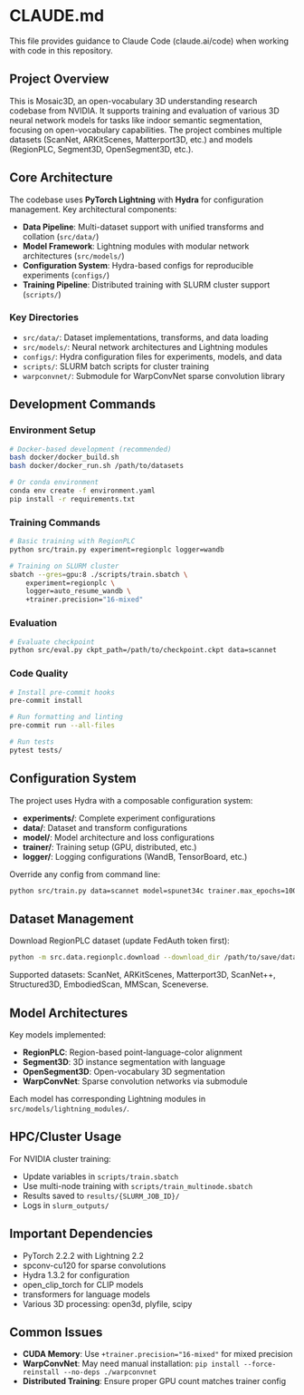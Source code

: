 # CLAUDE.md

This file provides guidance to Claude Code (claude.ai/code) when working with code in this repository.

## Project Overview

This is Mosaic3D, an open-vocabulary 3D understanding research codebase from NVIDIA. It supports training and evaluation of various 3D neural network models for tasks like indoor semantic segmentation, focusing on open-vocabulary capabilities. The project combines multiple datasets (ScanNet, ARKitScenes, Matterport3D, etc.) and models (RegionPLC, Segment3D, OpenSegment3D, etc.).

## Core Architecture

The codebase uses **PyTorch Lightning** with **Hydra** for configuration management. Key architectural components:

- **Data Pipeline**: Multi-dataset support with unified transforms and collation (`src/data/`)
- **Model Framework**: Lightning modules with modular network architectures (`src/models/`)
- **Configuration System**: Hydra-based configs for reproducible experiments (`configs/`)
- **Training Pipeline**: Distributed training with SLURM cluster support (`scripts/`)

### Key Directories

- `src/data/`: Dataset implementations, transforms, and data loading
- `src/models/`: Neural network architectures and Lightning modules
- `configs/`: Hydra configuration files for experiments, models, and data
- `scripts/`: SLURM batch scripts for cluster training
- `warpconvnet/`: Submodule for WarpConvNet sparse convolution library

## Development Commands

### Environment Setup
```bash
# Docker-based development (recommended)
bash docker/docker_build.sh
bash docker/docker_run.sh /path/to/datasets

# Or conda environment
conda env create -f environment.yaml
pip install -r requirements.txt
```

### Training Commands
```bash
# Basic training with RegionPLC
python src/train.py experiment=regionplc logger=wandb

# Training on SLURM cluster
sbatch --gres=gpu:8 ./scripts/train.sbatch \
    experiment=regionplc \
    logger=auto_resume_wandb \
    +trainer.precision="16-mixed"
```

### Evaluation
```bash
# Evaluate checkpoint
python src/eval.py ckpt_path=/path/to/checkpoint.ckpt data=scannet
```

### Code Quality
```bash
# Install pre-commit hooks
pre-commit install

# Run formatting and linting
pre-commit run --all-files

# Run tests
pytest tests/
```

## Configuration System

The project uses Hydra with a composable configuration system:

- **experiments/**: Complete experiment configurations
- **data/**: Dataset and transform configurations
- **model/**: Model architecture and loss configurations
- **trainer/**: Training setup (GPU, distributed, etc.)
- **logger/**: Logging configurations (WandB, TensorBoard, etc.)

Override any config from command line:
```bash
python src/train.py data=scannet model=spunet34c trainer.max_epochs=100
```

## Dataset Management

Download RegionPLC dataset (update FedAuth token first):
```bash
python -m src.data.regionplc.download --download_dir /path/to/save/dataset
```

Supported datasets: ScanNet, ARKitScenes, Matterport3D, ScanNet++, Structured3D, EmbodiedScan, MMScan, Sceneverse.

## Model Architectures

Key models implemented:
- **RegionPLC**: Region-based point-language-color alignment
- **Segment3D**: 3D instance segmentation with language
- **OpenSegment3D**: Open-vocabulary 3D segmentation
- **WarpConvNet**: Sparse convolution networks via submodule

Each model has corresponding Lightning modules in `src/models/lightning_modules/`.

## HPC/Cluster Usage

For NVIDIA cluster training:
- Update variables in `scripts/train.sbatch`
- Use multi-node training with `scripts/train_multinode.sbatch`
- Results saved to `results/{SLURM_JOB_ID}/`
- Logs in `slurm_outputs/`

## Important Dependencies

- PyTorch 2.2.2 with Lightning 2.2
- spconv-cu120 for sparse convolutions
- Hydra 1.3.2 for configuration
- open_clip_torch for CLIP models
- transformers for language models
- Various 3D processing: open3d, plyfile, scipy

## Common Issues

- **CUDA Memory**: Use `+trainer.precision="16-mixed"` for mixed precision
- **WarpConvNet**: May need manual installation: `pip install --force-reinstall --no-deps ./warpconvnet`
- **Distributed Training**: Ensure proper GPU count matches trainer config

